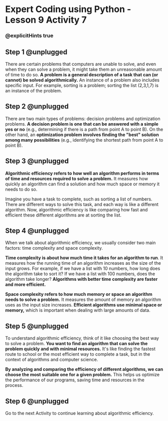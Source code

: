 # Expert Coding using Python - Lesson 9 Activity 7
### @explicitHints true

## Step 1 @unplugged

There are certain problems that computers are unable to solve, and even when they can solve a problem, it might take them an unreasonable amount of time to do so. 
**A problem is a general description of a task that can (or cannot) be solved algorithmically.** An instance of a problem also includes specific input. For example, sorting is a problem; sorting the list (2,3,1,7) is an instance of the problem. 

## Step 2 @unplugged

There are two main types of problems: decision problems and optimization problems. **A decision problem is one that can be answered with a simple yes or no** (e.g., determining if there is a path from point A to point B). 
On the other hand, an **optimization problem involves finding the "best" solution among many possibilities** (e.g., identifying the shortest path from point A to point B).

## Step 3 @unplugged

**Algorithmic efficiency refers to how well an algorithm performs in terms of time and resources required to solve a problem.** It measures how quickly an algorithm can find a solution and how much space or memory it needs to do so.

Imagine you have a task to complete, such as sorting a list of numbers. There are different ways to solve this task, and each way is like a different algorithm. Now, algorithmic efficiency is like comparing how fast and efficient these different algorithms are at sorting the list.

## Step 4 @unplugged

When we talk about algorithmic efficiency, we usually consider two main factors: time complexity and space complexity.

**Time complexity is about how much time it takes for an algorithm to run**. It measures how the running time of an algorithm increases as the size of the input grows. For example, if we have a list with 10 numbers, how long does the algorithm take to sort it? If we have a list with 100 numbers, does the algorithm take longer? **Algorithms with better time complexity are faster and more efficient.**

**Space complexity refers to how much memory or space an algorithm needs to solve a problem.** It measures the amount of memory an algorithm uses as the input size increases. **Efficient algorithms use minimal space or memory,** which is important when dealing with large amounts of data.

## Step 5 @unplugged

To understand algorithmic efficiency, think of it like choosing the best way to solve a problem. **You want to find an algorithm that can solve the problem quickly and with minimal resources.** It's like finding the fastest route to school or the most efficient way to complete a task, but in the context of algorithms and computer science.

**By analyzing and comparing the efficiency of different algorithms, we can choose the most suitable one for a given problem.** This helps us optimize the performance of our programs, saving time and resources in the process.

## Step 6 @unplugged
Go to the next Activity to continue learning about algorithmic efficiency. 